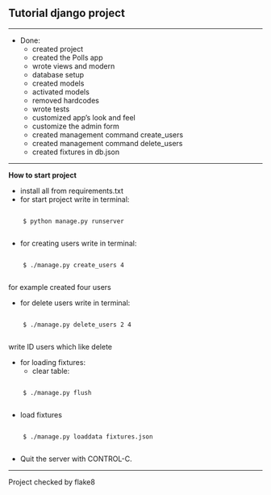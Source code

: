 ##  Tutorial django project

--------
* Done:
  * created project
  * created the Polls app
  * wrote views and modern
  * database setup
  * created models
  * activated models
  * removed hardcodes
  * wrote tests
  * customized app’s look and feel
  * customize the admin form
  * created management command create_users
  * created management command delete_users
  * created fixtures in db.json
--------
**How to start project**
* install all from requirements.txt
* for start project write in terminal:
```
    
    $ python manage.py runserver
    
```
* for creating users write in terminal:
```
    
    $ ./manage.py create_users 4
    
```
for example created four users
* for delete users write in terminal:
```
    
    $ ./manage.py delete_users 2 4
    
```
write ID users which like delete
* for loading fixtures:
  * clear table:
```
    
    $ ./manage.py flush
    
```
  * load fixtures
```
    
    $ ./manage.py loaddata fixtures.json
    
```
* Quit the server with CONTROL-C.
--------
Project checked by flake8
